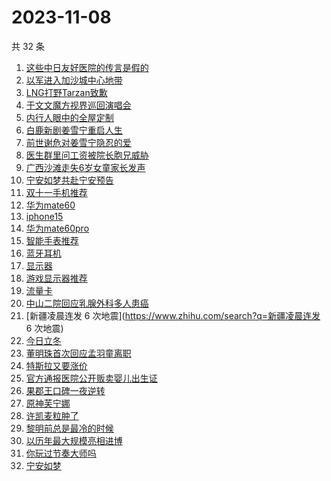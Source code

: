 # 2023-11-08

共 32 条

<!-- BEGIN -->
<!-- 最后更新时间 Wed Nov 08 2023 13:11:11 GMT+0800 (China Standard Time) -->

1. [这些中日友好医院的传言是假的](https://www.zhihu.com/search?q=这些中日友好医院的传言是假的)
1. [以军进入加沙城中心地带](https://www.zhihu.com/search?q=以军进入加沙城中心地带)
1. [LNG打野Tarzan致歉](https://www.zhihu.com/search?q=LNG打野Tarzan致歉)
1. [于文文魔方视界巡回演唱会](https://www.zhihu.com/search?q=于文文魔方视界巡回演唱会)
1. [内行人眼中的全屋定制](https://www.zhihu.com/search?q=内行人眼中的全屋定制)
1. [白鹿新剧姜雪宁重启人生](https://www.zhihu.com/search?q=白鹿新剧姜雪宁重启人生)
1. [前世谢危对姜雪宁隐忍的爱](https://www.zhihu.com/search?q=前世谢危对姜雪宁隐忍的爱)
1. [医生群里问工资被院长胞兄威胁](https://www.zhihu.com/search?q=医生群里问工资被院长胞兄威胁)
1. [广西沙滩走失6岁女童家长发声](https://www.zhihu.com/search?q=广西沙滩走失6岁女童家长发声)
1. [宁安如梦共赴宁安预告](https://www.zhihu.com/search?q=宁安如梦共赴宁安预告)
1. [双十一手机推荐](https://www.zhihu.com/search?q=双十一手机推荐)
1. [华为mate60](https://www.zhihu.com/search?q=华为mate60)
1. [iphone15](https://www.zhihu.com/search?q=iphone15)
1. [华为mate60pro](https://www.zhihu.com/search?q=华为mate60pro)
1. [智能手表推荐](https://www.zhihu.com/search?q=智能手表推荐)
1. [蓝牙耳机](https://www.zhihu.com/search?q=蓝牙耳机)
1. [显示器](https://www.zhihu.com/search?q=显示器)
1. [游戏显示器推荐](https://www.zhihu.com/search?q=游戏显示器推荐)
1. [流量卡](https://www.zhihu.com/search?q=流量卡)
1. [中山二院回应乳腺外科多人患癌](https://www.zhihu.com/search?q=中山二院回应乳腺外科多人患癌)
1. [新疆凌晨连发 6 次地震](https://www.zhihu.com/search?q=新疆凌晨连发 6 次地震)
1. [今日立冬](https://www.zhihu.com/search?q=今日立冬)
1. [董明珠首次回应孟羽童离职](https://www.zhihu.com/search?q=董明珠首次回应孟羽童离职)
1. [特斯拉又要涨价](https://www.zhihu.com/search?q=特斯拉又要涨价)
1. [官方通报医院公开贩卖婴儿出生证](https://www.zhihu.com/search?q=官方通报医院公开贩卖婴儿出生证)
1. [果郡王口碑一夜逆转](https://www.zhihu.com/search?q=果郡王口碑一夜逆转)
1. [原神芙宁娜](https://www.zhihu.com/search?q=原神芙宁娜)
1. [许凯麦粒肿了](https://www.zhihu.com/search?q=许凯麦粒肿了)
1. [黎明前总是最冷的时候](https://www.zhihu.com/search?q=黎明前总是最冷的时候)
1. [以历年最大规模亮相进博](https://www.zhihu.com/search?q=以历年最大规模亮相进博)
1. [你玩过节奏大师吗](https://www.zhihu.com/search?q=你玩过节奏大师吗)
1. [宁安如梦](https://www.zhihu.com/search?q=宁安如梦)

<!-- END -->
